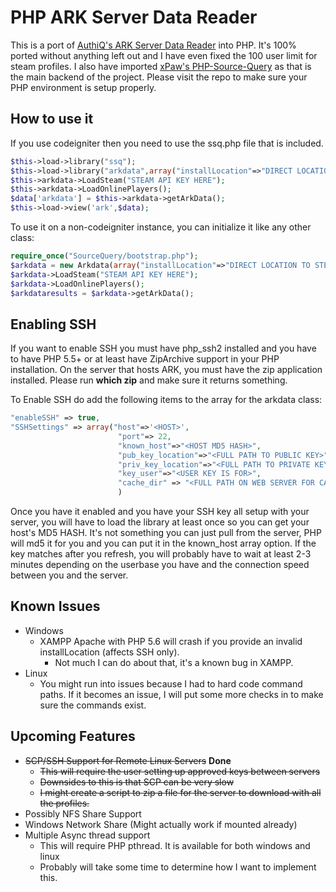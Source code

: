 # PHP ARK Server Data Reader

This is a port of <a href="https://github.com/AuthiQ/ArkData">AuthiQ's ARK Server Data Reader</a> into PHP. It's 100% ported without anything left out and I have even fixed the 100 user limit for steam profiles. I also have imported <a href="https://github.com/xPaw/PHP-Source-Query/">xPaw's PHP-Source-Query</a> as that is the main backend of the project. Please visit the repo to make sure your PHP environment is setup properly.

## How to use it

If you use codeigniter then you need to use the ssq.php file that is included.
```PHP
$this->load->library("ssq");
$this->load->library("arkdata",array("installLocation"=>"DIRECT LOCATION TO STEAM FILES"));
$this->arkdata->LoadSteam("STEAM API KEY HERE");
$this->arkdata->LoadOnlinePlayers();
$data['arkdata'] = $this->arkdata->getArkData();
$this->load->view('ark',$data);
```

To use it on a non-codeigniter instance, you can initialize it like any other class:
```PHP
require_once("SourceQuery/bootstrap.php");
$arkdata = new Arkdata(array("installLocation"=>"DIRECT LOCATION TO STEAM FILES"));
$arkdata->LoadSteam("STEAM API KEY HERE");
$arkdata->LoadOnlinePlayers();
$arkdataresults = $arkdata->getArkData();
```

## Enabling SSH

If you want to enable SSH you must have php_ssh2 installed and you have to have PHP 5.5+ or at least have ZipArchive support in your PHP installation. On the server that hosts ARK, you must have the zip application installed. Please run **which zip** and make sure it returns something.

To Enable SSH do add the following items to the array for the arkdata class:
```PHP
"enableSSH" => true,
"SSHSettings" => array("host"=>'<HOST>',
                        "port"=> 22,
                        "known_host"=>"<HOST MD5 HASH>",
                        "pub_key_location"=>"<FULL PATH TO PUBLIC KEY>",
                        "priv_key_location"=>"<FULL PATH TO PRIVATE KEY>",
                        "key_user"=>"<USER KEY IS FOR>",
                        "cache_dir" => "<FULL PATH ON WEB SERVER FOR CACHE>"
                        )
```
Once you have it enabled and you have your SSH key all setup with your server, you will have to load the library at least once so you can get your host's MD5 HASH. It's not something you can just pull from the server, PHP will md5 it for you and you can put it in the known_host array option. If the key matches after you refresh, you will probably have to wait at least 2-3 minutes depending on the userbase you have and the connection speed between you and the server.

## Known Issues

* Windows
    * XAMPP Apache with PHP 5.6 will crash if you provide an invalid installLocation (affects SSH only).
        * Not much I can do about that, it's a known bug in XAMPP.
* Linux
    * You might run into issues because I had to hard code command paths. If it becomes an issue, I will put some more checks in to make sure the commands exist.

## Upcoming Features

* ~~SCP/SSH Support for Remote Linux Servers~~  **Done**
  * ~~This will require the user setting up approved keys between servers~~
  * ~~Downsides to this is that SCP can be very slow~~
  * ~~I might create a script to zip a file for the server to download with all the profiles.~~
* Possibly NFS Share Support
* Windows Network Share (Might actually work if mounted already)
* Multiple Async thread support
  * This will require PHP pthread. It is available for both windows and linux
  * Probably will take some time to determine how I want to implement this.
